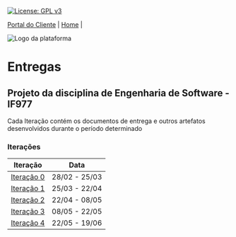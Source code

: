 [![License: GPL v3](https://img.shields.io/badge/License-GPLv3-blue.svg)](https://www.gnu.org/licenses/gpl-3.0)



[Portal do Cliente](https://github.com/aplneto/medmapper/wiki) | [Home](https://github.com/aplneto/medmapper) |


![Logo da plataforma](
https://raw.githubusercontent.com/aplneto/projeto_ES/master/.idv/logotmp200x200.png
"Logo do Projeto")

# Entregas
## Projeto da disciplina de Engenharia de Software - IF977

Cada Iteração contém os documentos de entrega e outros artefatos desenvolvidos durante o período determinado

### Iterações
| Iteração | Data | 
|----------|----------|
|[Iteração 0](/docs/entregas/iteration0/iteration0.md) | 28/02 - 25/03 | 
|[Iteração 1](/docs/entregas/iteration1/iteration1.md) | 25/03 - 22/04 |
|[Iteração 2](/docs/entregas/iteration2/iteration2.md) | 22/04 - 08/05 |
|[Iteração 3](/docs/entregas/iterations.md) | 08/05 - 22/05 |
|[Iteração 4](/docs/entregas/iterations.md) | 22/05 - 19/06 |
 
